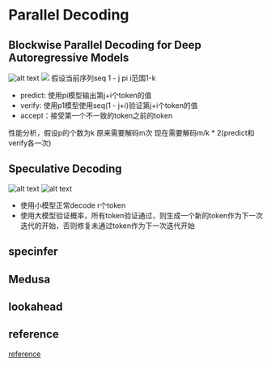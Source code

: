 # Parallel Decoding
## Blockwise Parallel Decoding for Deep Autoregressive Models
![alt text](image.png)
![](image-1.png)
假设当前序列seq 1 - j
pi i范围1-k
- predict: 使用pi模型输出第j+i个token的值
- verify: 使用p1模型使用seq(1 - j+i)验证第j+i个token的值
- accept：接受第一个不一致的token之前的token
  
性能分析，假设p的个数为k
原来需要解码m次
现在需要解码m/k * 2(predict和verify各一次)

## Speculative Decoding
![alt text](image-3.png)
![alt text](image-4.png)
- 使用小模型正常decode r个token
- 使用大模型验证概率，所有token验证通过，则生成一个新的token作为下一次迭代的开始，否则修复未通过token作为下一次迭代开始

## specinfer

## Medusa

## lookahead

## reference
[reference](https://www.53ai.com/news/finetuning/2024071109285.html)